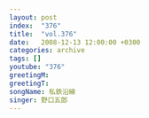 ```yaml
---
layout: post
index:  "376"
title:  "vol.376"
date:   2008-12-13 12:00:00 +0300
categories: archive
tags: []
youtube: "376"
greetingM: 
greetingT: 
songName: 私鉄沿線
singer: 野口五郎
---
```

